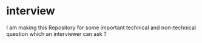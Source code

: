 # interview
I am making this Repository for some important technical and non-technical question which an interviewer can  ask ?
